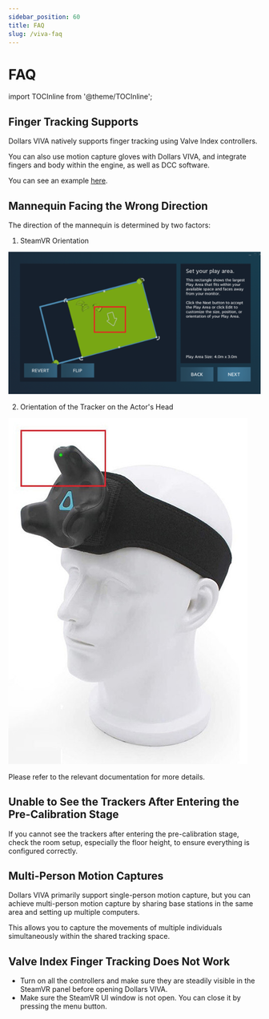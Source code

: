 ```yaml
---
sidebar_position: 60
title: FAQ
slug: /viva-faq
---	
```


# FAQ

import TOCInline from '@theme/TOCInline';

<TOCInline toc={toc} />

## Finger Tracking Supports

Dollars VIVA natively supports finger tracking using Valve Index controllers.

You can also use motion capture gloves with Dollars VIVA, and integrate fingers and body within the engine, as well as DCC software.

You can see an example [here](/otherdevices).

## Mannequin Facing the Wrong Direction

The direction of the mannequin is determined by two factors:

1. SteamVR Orientation

![](../img/FnQ0l5F5DiMNNihvuOlQB_-wM7We.png)

2. Orientation of the Tracker on the Actor's Head

![](../img/FgrS3TO83-n0tbFbzLjT7eFpNl0-.jpg)

Please refer to the relevant documentation for more details.

## Unable to See the Trackers After Entering the Pre-Calibration Stage

If you cannot see the trackers after entering the pre-calibration stage, check the room setup, especially the floor height, to ensure everything is configured correctly.

## Multi-Person Motion Captures

Dollars VIVA primarily support single-person motion capture, but you can achieve multi-person motion capture by sharing base stations in the same area and setting up multiple computers.

This allows you to capture the movements of multiple individuals simultaneously within the shared tracking space.

## Valve Index Finger Tracking Does Not Work

- Turn on all the controllers and make sure they are steadily visible in the SteamVR panel before opening Dollars VIVA.
- Make sure the SteamVR UI window is not open. You can close it by pressing the menu button.